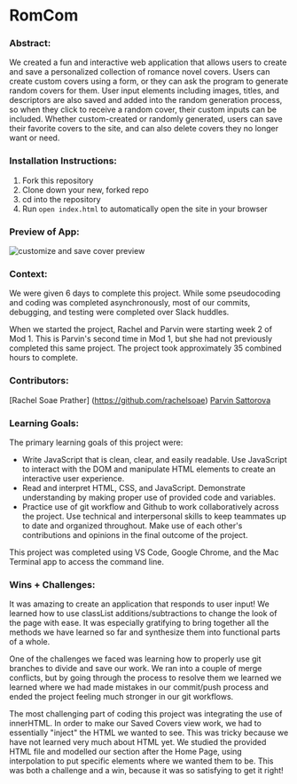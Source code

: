 # RomCom  

### Abstract:
[//]: <> (Briefly describe what you built and its features. What problem is the app solving? How does this application solve that problem?)
We created a fun and interactive web application that allows users to create and save a personalized collection of romance novel covers. Users can create custom covers using a form, or they can ask the program to generate random covers for them. User input elements including images, titles, and descriptors are also saved and added into the random generation process, so when they click to receive a random cover, their custom inputs can be included. Whether custom-created or randomly generated, users can save their favorite covers to the site, and can also delete covers they no longer want or need.

### Installation Instructions:
[//]: <> (What steps does a person have to take to get your app cloned down and running?)
1. Fork this repository
2. Clone down your new, forked repo
3. cd into the repository
4. Run `open index.html` to automatically open the site in your browser

### Preview of App:
[//]: <> (Provide ONE gif or screenshot of your application - choose the "coolest" piece of functionality to show off.)
![customize and save cover preview](https://i.imgur.com/tZOKf1u.gif)

### Context:
[//]: <> (Give some context for the project here. How long did you have to work on it? How far into the Turing program are you?)
We were given 6 days to complete this project. While some pseudocoding and coding was completed asynchronously, most of our commits, debugging, and testing were completed over Slack huddles.

When we started the project, Rachel and Parvin were starting week 2 of Mod 1. This is Parvin's second time in Mod 1, but she had not previously completed this same project. The project took approximately 35 combined hours to complete.

### Contributors:
[//]: <> (Who worked on this application? Link to their GitHubs.)
[Rachel Soae Prather] (https://github.com/rachelsoae)
[Parvin Sattorova](https://github.com/Sulton88Mehron90)

### Learning Goals:
[//]: <> (What were the learning goals of this project? What tech did you work with?)
The primary learning goals of this project were:
- Write JavaScript that is clean, clear, and easily readable. Use JavaScript to interact with the DOM and manipulate HTML elements to create an interactive user experience.
- Read and interpret HTML, CSS, and JavaScript. Demonstrate understanding by making proper use of provided code and variables.
- Practice use of git workflow and Github to work collaboratively across the project. Use technical and interpersonal skills to keep teammates up to date and organized throughout. Make use of each other's contributions and opinions in the final outcome of the project.

This project was completed using VS Code, Google Chrome, and the Mac Terminal app to access the command line.

### Wins + Challenges:
[//]: <> (What are 2-3 wins you have from this project? What were some challenges you faced - and how did you get over them?)
It was amazing to create an application that responds to user input! We learned how to use classList additions/subtractions to change the look of the page with ease. It was especially gratifying to bring together all the methods we have learned so far and synthesize them into functional parts of a whole.

One of the challenges we faced was learning how to properly use git branches to divide and save our work. We ran into a couple of merge conflicts, but by going through the process to resolve them we learned we learned where we had made mistakes in our commit/push process and ended the project feeling much stronger in our git workflows.

The most challenging part of coding this project was integrating the use of innerHTML. In order to make our Saved Covers view work, we had to essentially "inject" the HTML we wanted to see. This was tricky because we have not learned very much about HTML yet. We studied the provided HTML file and modelled our section after the Home Page, using interpolation to put specific elements where we wanted them to be. This was both a challenge and a win, because it was so satisfying to get it right!
